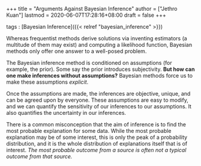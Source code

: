 +++
title = "Arguments Against Bayesian Inference"
author = ["Jethro Kuan"]
lastmod = 2020-06-07T17:28:16+08:00
draft = false
+++

tags
: [Bayesian Inference]({{< relref "bayesian_inference" >}})

Whereas frequentist methods derive solutions via inventing estimators
(a multitude of them may exist) and computing a likelihood function,
Bayesian methods only offer one answer to a well-posed problem.

The Bayesian inference method is conditioned on assumptions (for
example, the prior). Some say the prior introduces subjectivity. **But
how can one make inferences without assumptions?** Bayesian methods
force us to make these assumptions _explicit_.

Once the assumptions are made, the inferences are objective, unique,
and can be agreed upon by everyone. These assumptions are easy to
modify, and we can quantify the sensitivity of our inferences to our
assumptions. It also quantifies the uncertainty in our inferences.

There is a common misconception that the aim of inference is to find
the most probable explanation for some data. While the most probable
explanation may be of some interest, this is only the peak of a
probability distribution, and it is the whole distribution of
explanations itself that is of interest. _The most probable outcome
from a source is often not a typical outcome from that source._
